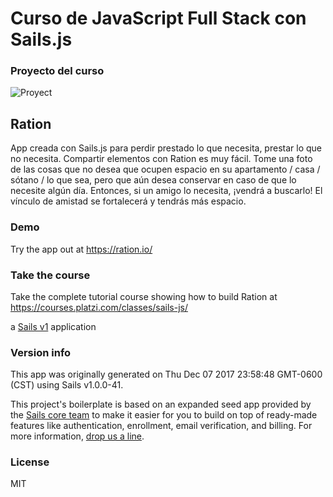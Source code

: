 # Curso de JavaScript Full Stack con Sails.js

### Proyecto del curso
![Proyect](https://ration.io/images/ration-logo.png)

## Ration
App creada con Sails.js para perdir prestado lo que necesita, prestar lo que no necesita.
Compartir elementos con Ration es muy fácil. Tome una foto de las cosas que no desea que ocupen espacio en su apartamento / casa / sótano / lo que sea, pero que aún desea conservar en caso de que lo necesite algún día. Entonces, si un amigo lo necesita, ¡vendrá a buscarlo! El vínculo de amistad se fortalecerá y tendrás más espacio.

### Demo

Try the app out at https://ration.io/


### Take the course

Take the complete tutorial course showing how to build Ration at https://courses.platzi.com/classes/sails-js/

a [Sails v1](https://sailsjs.com) application

### Version info

This app was originally generated on Thu Dec 07 2017 23:58:48 GMT-0600 (CST) using Sails v1.0.0-41.

<!-- Internally, Sails used [`sails-generate@1.12.3`](https://github.com/balderdashy/sails-generate/tree/v1.0.0-41/lib/core-generators/new).-->


This project's boilerplate is based on an expanded seed app provided by the [Sails core team](https://sailsjs.com/about) to make it easier for you to build on top of ready-made features like authentication, enrollment, email verification, and billing.  For more information, [drop us a line](https://sailsjs.com/support).


<!--
Note:  Generators are usually run using the globally-installed `sails` CLI (command-line interface).  This CLI version is _environment-specific_ rather than app-specific, thus over time, as a project's dependencies are upgraded or the project is worked on by different developers on different computers using different versions of Node.js, the Sails dependency in its package.json file may differ from the globally-installed Sails CLI release it was originally generated with.  (Be sure to always check out the relevant [upgrading guides](https://sailsjs.com/upgrading) before upgrading the version of Sails used by your app.  If you're stuck, [get help here](https://sailsjs.com/support).)
-->

### License

MIT

